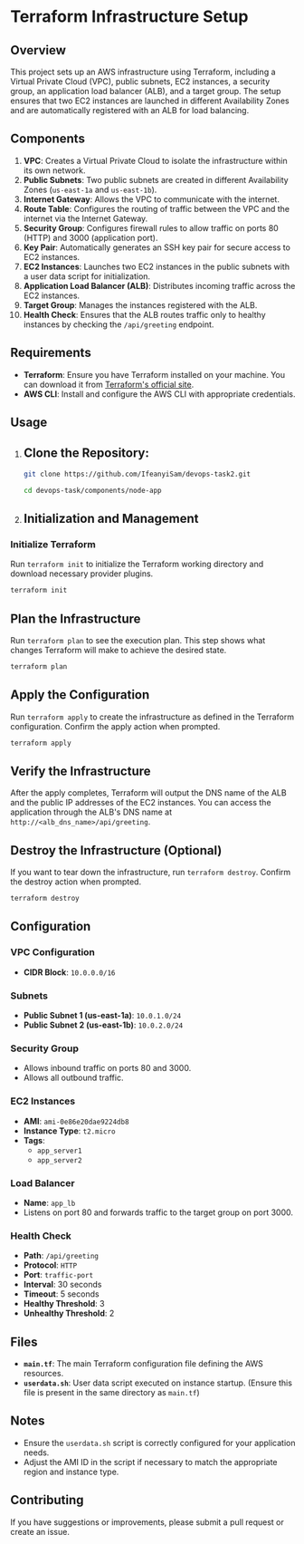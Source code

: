 # Terraform Infrastructure Setup

## Overview

This project sets up an AWS infrastructure using Terraform, including a Virtual Private Cloud (VPC), public subnets, EC2 instances, a security group, an application load balancer (ALB), and a target group. The setup ensures that two EC2 instances are launched in different Availability Zones and are automatically registered with an ALB for load balancing.

## Components

1. **VPC**: Creates a Virtual Private Cloud to isolate the infrastructure within its own network.
2. **Public Subnets**: Two public subnets are created in different Availability Zones (`us-east-1a` and `us-east-1b`).
3. **Internet Gateway**: Allows the VPC to communicate with the internet.
4. **Route Table**: Configures the routing of traffic between the VPC and the internet via the Internet Gateway.
5. **Security Group**: Configures firewall rules to allow traffic on ports 80 (HTTP) and 3000 (application port).
6. **Key Pair**: Automatically generates an SSH key pair for secure access to EC2 instances.
7. **EC2 Instances**: Launches two EC2 instances in the public subnets with a user data script for initialization.
8. **Application Load Balancer (ALB)**: Distributes incoming traffic across the EC2 instances.
9. **Target Group**: Manages the instances registered with the ALB.
10. **Health Check**: Ensures that the ALB routes traffic only to healthy instances by checking the `/api/greeting` endpoint.

## Requirements

- **Terraform**: Ensure you have Terraform installed on your machine. You can download it from [Terraform's official site](https://www.terraform.io/downloads.html).
- **AWS CLI**: Install and configure the AWS CLI with appropriate credentials.

## Usage

1. ## Clone the Repository:

   ```bash
   git clone https://github.com/IfeanyiSam/devops-task2.git 

   cd devops-task/components/node-app 

2. ## Initialization and Management

### Initialize Terraform

Run `terraform init` to initialize the Terraform working directory and download necessary provider plugins.

```bash
terraform init
```

## Plan the Infrastructure

Run `terraform plan` to see the execution plan. This step shows what changes Terraform will make to achieve the desired state.

```bash
terraform plan
```
## Apply the Configuration

Run `terraform apply` to create the infrastructure as defined in the Terraform configuration. Confirm the apply action when prompted.

```bash
terraform apply
```
## Verify the Infrastructure

After the apply completes, Terraform will output the DNS name of the ALB and the public IP addresses of the EC2 instances. You can access the application through the ALB's DNS name at `http://<alb_dns_name>/api/greeting`.

## Destroy the Infrastructure (Optional)

If you want to tear down the infrastructure, run `terraform destroy`. Confirm the destroy action when prompted.

```bash
terraform destroy
```

## Configuration

### VPC Configuration

- **CIDR Block**: `10.0.0.0/16`

### Subnets

- **Public Subnet 1 (us-east-1a)**: `10.0.1.0/24`
- **Public Subnet 2 (us-east-1b)**: `10.0.2.0/24`

### Security Group

- Allows inbound traffic on ports 80 and 3000.
- Allows all outbound traffic.

### EC2 Instances

- **AMI**: `ami-0e86e20dae9224db8`
- **Instance Type**: `t2.micro`
- **Tags**:
  - `app_server1`
  - `app_server2`

### Load Balancer

- **Name**: `app_lb`
- Listens on port 80 and forwards traffic to the target group on port 3000.

### Health Check

- **Path**: `/api/greeting`
- **Protocol**: `HTTP`
- **Port**: `traffic-port`
- **Interval**: 30 seconds
- **Timeout**: 5 seconds
- **Healthy Threshold**: 3
- **Unhealthy Threshold**: 2

## Files

- **`main.tf`**: The main Terraform configuration file defining the AWS resources.
- **`userdata.sh`**: User data script executed on instance startup. (Ensure this file is present in the same directory as `main.tf`)

## Notes

- Ensure the `userdata.sh` script is correctly configured for your application needs.
- Adjust the AMI ID in the script if necessary to match the appropriate region and instance type.

## Contributing

If you have suggestions or improvements, please submit a pull request or create an issue.
